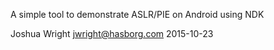 A simple tool to demonstrate ASLR/PIE on Android using NDK

Joshua Wright
jwright@hasborg.com
2015-10-23
